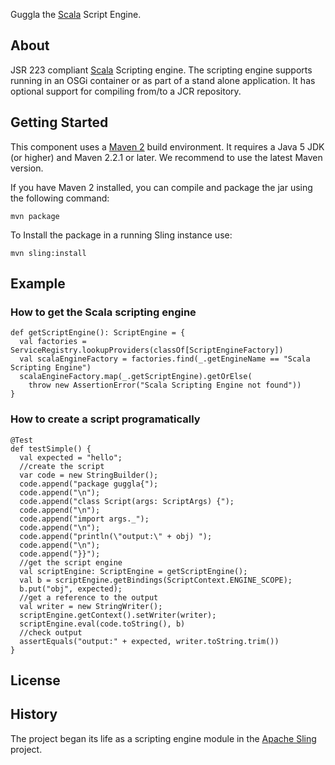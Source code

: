 Guggla the [Scala](http://www.scala-lang.org/) Script Engine.

## About

JSR 223 compliant [Scala](http://www.scala-lang.org/) Scripting engine. The scripting engine supports running in an OSGi container or as part of a stand alone application. 
It has optional support for compiling from/to a JCR repository. 

## Getting Started

This component uses a [Maven 2](http://maven.apache.org/) build environment. 
It requires a Java 5 JDK (or higher) and Maven 2.2.1 or later. We recommend to use the latest Maven version.

If you have Maven 2 installed, you can compile and package the jar using the following command:

    mvn package
    
To Install the package in a running Sling instance use:

    mvn sling:install

## Example

### How to get the Scala scripting engine

    def getScriptEngine(): ScriptEngine = {
      val factories = ServiceRegistry.lookupProviders(classOf[ScriptEngineFactory])
      val scalaEngineFactory = factories.find(_.getEngineName == "Scala Scripting Engine")
      scalaEngineFactory.map(_.getScriptEngine).getOrElse(
        throw new AssertionError("Scala Scripting Engine not found"))
    }
    
### How to create a script programatically

    @Test
    def testSimple() {
      val expected = "hello";
      //create the script
      var code = new StringBuilder();
      code.append("package guggla{");
      code.append("\n");
      code.append("class Script(args: ScriptArgs) {");
      code.append("\n");
      code.append("import args._");
      code.append("\n");
      code.append("println(\"output:\" + obj) ");
      code.append("\n");
      code.append("}}");
      //get the script engine
      val scriptEngine: ScriptEngine = getScriptEngine();
      val b = scriptEngine.getBindings(ScriptContext.ENGINE_SCOPE);
      b.put("obj", expected);
      //get a reference to the output
      val writer = new StringWriter();
      scriptEngine.getContext().setWriter(writer);
      scriptEngine.eval(code.toString(), b)
      //check output
      assertEquals("output:" + expected, writer.toString.trim())
    }

## License

## History

The project began its life as a scripting engine module in the [Apache Sling](http://sling.apache.com/) project.